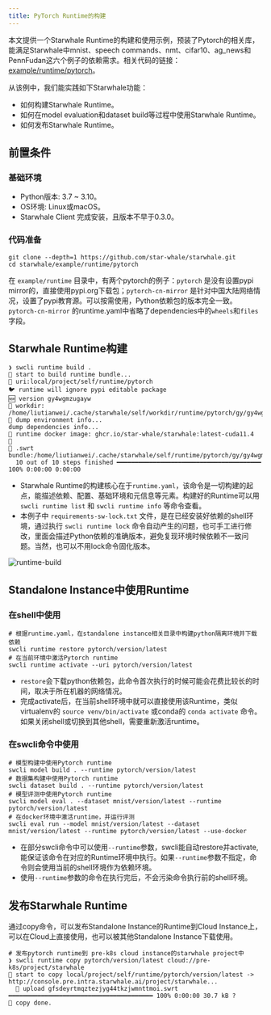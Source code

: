 ```yaml
---
title: PyTorch Runtime的构建
---
```


本文提供一个Starwhale Runtime的构建和使用示例，预装了Pytorch的相关库，能满足Starwhale中mnist、speech commands、nmt、cifar10、ag_news和PennFudan这六个例子的依赖需求。相关代码的链接：[example/runtime/pytorch](https://github.com/star-whale/starwhale/tree/main/example/runtime/pytorch)。

从该例中，我们能实践如下Starwhale功能：

- 如何构建Starwhale Runtime。
- 如何在model evaluation和dataset build等过程中使用Starwhale Runtime。
- 如何发布Starwhale Runtime。

## 前置条件

### 基础环境

- Python版本: 3.7 ~ 3.10。
- OS环境: Linux或macOS。
- Starwhale Client 完成安装，且版本不早于0.3.0。

### 代码准备

```shell
git clone --depth=1 https://github.com/star-whale/starwhale.git
cd starwhale/example/runtime/pytorch
```

在 `example/runtime` 目录中，有两个pytorch的例子：`pytorch` 是没有设置pypi mirror的，直接使用pypi.org下载包；`pytorch-cn-mirror` 是针对中国大陆网络情况，设置了pypi教育源。可以按需使用，Python依赖包的版本完全一致。`pytorch-cn-mirror` 的runtime.yaml中省略了dependencies中的`wheels`和`files`字段。

## Starwhale Runtime构建

```console
❯ swcli runtime build .
🚧 start to build runtime bundle...
👷 uri:local/project/self/runtime/pytorch
🐦 runtime will ignore pypi editable package
🆕 version gy4wgmzugayw
📁 workdir: /home/liutianwei/.cache/starwhale/self/workdir/runtime/pytorch/gy/gy4wgmzugaywczjyg44tkzjwnvrgq4y
🐝 dump environment info...
dump dependencies info...
🌈 runtime docker image: ghcr.io/star-whale/starwhale:latest-cuda11.4  🌈
🦋 .swrt bundle:/home/liutianwei/.cache/starwhale/self/runtime/pytorch/gy/gy4wgmzugaywczjyg44tkzjwnvrgq4y.swrt
  10 out of 10 steps finished ━━━━━━━━━━━━━━━━━━━━━━━━━━━━━━━━━━━━━━━━ 100% 0:00:00 0:00:00
```

- Starwhale Runtime的构建核心在于`runtime.yaml`，该命令是一切构建的起点，能描述依赖、配置、基础环境和元信息等元素。构建好的Runtime可以用 `swcli runtime list` 和 `swcli runtime info` 等命令查看。
- 本例子中 `requirements-sw-lock.txt` 文件，是在已经安装好依赖的shell环境，通过执行 `swcli runtime lock` 命令自动产生的问题，也可手工进行修改，里面会描述Python依赖的准确版本，避免复现环境时候依赖不一致问题。当然，也可以不用lock命令固化版本。

![runtime-build](../../img/runtime-build.gif)

## Standalone Instance中使用Runtime

### 在shell中使用

```console
# 根据runtime.yaml，在standalone instance相关目录中构建python隔离环境并下载依赖
swcli runtime restore pytorch/version/latest
# 在当前环境中激活Pytorch runtime
swcli runtime activate --uri pytorch/version/latest
```

- `restore`会下载python依赖包，此命令首次执行的时候可能会花费比较长的时间，取决于所在机器的网络情况。
- 完成activate后，在当前shell环境中就可以直接使用该Runtime，类似virtualenv的 `source venv/bin/activate` 或conda的 `conda activate` 命令。如果关闭shell或切换到其他shell，需要重新激活runtime。

### 在swcli命令中使用

```console
# 模型构建中使用Pytorch runtime
swcli model build . --runtime pytorch/version/latest
# 数据集构建中使用Pytorch runtime
swcli dataset build . --runtime pytorch/version/latest
# 模型评测中使用Pytorch runtime
swcli model eval . --dataset mnist/version/latest --runtime pytorch/version/latest
# 在docker环境中激活runtime，并运行评测
swcli eval run --model mnist/version/latest --dataset mnist/version/latest --runtime pytorch/version/latest --use-docker
```

- 在部分swcli命令中可以使用`--runtime`参数，swcli能自动restore并activate, 能保证该命令在对应的Runtime环境中执行。如果`--runtime`参数不指定，命令则会使用当前的shell环境作为依赖环境。
- 使用`--runtime`参数的命令在执行完后，不会污染命令执行前的shell环境。

## 发布Starwhale Runtime

通过copy命令，可以发布Standalone Instance的Runtime到Cloud Instance上，可以在Cloud上直接使用，也可以被其他Standalone Instance下载使用。

```console
# 发布pytorch runtime到 pre-k8s cloud instance的starwhale project中
❯ swcli runtime copy pytorch/version/latest cloud://pre-k8s/project/starwhale
🚧 start to copy local/project/self/runtime/pytorch/version/latest -> http://console.pre.intra.starwhale.ai/project/starwhale...
  🎳 upload gfsdeyrtmqztezjyg44tkzjwmnttmoi.swrt ━━━━━━━━━━━━━━━━━━━━━━━━━━━━━━━━━━━━━━━━ 100% 0:00:00 30.7 kB ?
👏 copy done.
```
